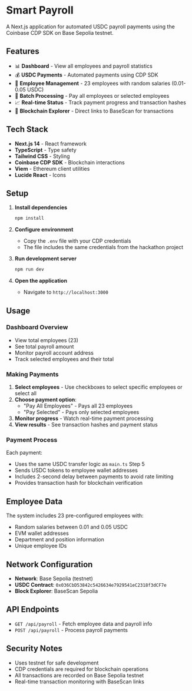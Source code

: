 # Smart Payroll

A Next.js application for automated USDC payroll payments using the Coinbase CDP SDK on Base Sepolia testnet.

## Features

- 📊 **Dashboard** - View all employees and payroll statistics
- 💰 **USDC Payments** - Automated payments using CDP SDK
- 👥 **Employee Management** - 23 employees with random salaries (0.01-0.05 USDC)
- 🔄 **Batch Processing** - Pay all employees or selected employees
- 📈 **Real-time Status** - Track payment progress and transaction hashes
- 🔗 **Blockchain Explorer** - Direct links to BaseScan for transactions

## Tech Stack

- **Next.js 14** - React framework
- **TypeScript** - Type safety
- **Tailwind CSS** - Styling
- **Coinbase CDP SDK** - Blockchain interactions
- **Viem** - Ethereum client utilities
- **Lucide React** - Icons

## Setup

1. **Install dependencies**
   ```bash
   npm install
   ```

2. **Configure environment**
   - Copy the `.env` file with your CDP credentials
   - The file includes the same credentials from the hackathon project

3. **Run development server**
   ```bash
   npm run dev
   ```

4. **Open the application**
   - Navigate to `http://localhost:3000`

## Usage

### Dashboard Overview
- View total employees (23)
- See total payroll amount
- Monitor payroll account address
- Track selected employees and their total

### Making Payments
1. **Select employees** - Use checkboxes to select specific employees or select all
2. **Choose payment option**:
   - "Pay All Employees" - Pays all 23 employees
   - "Pay Selected" - Pays only selected employees
3. **Monitor progress** - Watch real-time payment processing
4. **View results** - See transaction hashes and payment status

### Payment Process
Each payment:
- Uses the same USDC transfer logic as `main.ts` Step 5
- Sends USDC tokens to employee wallet addresses
- Includes 2-second delay between payments to avoid rate limiting
- Provides transaction hash for blockchain verification

## Employee Data

The system includes 23 pre-configured employees with:
- Random salaries between 0.01 and 0.05 USDC
- EVM wallet addresses
- Department and position information
- Unique employee IDs

## Network Configuration

- **Network**: Base Sepolia (testnet)
- **USDC Contract**: `0x036CbD53842c5426634e7929541eC2318f3dCF7e`
- **Block Explorer**: BaseScan Sepolia

## API Endpoints

- `GET /api/payroll` - Fetch employee data and payroll info
- `POST /api/payroll` - Process payroll payments

## Security Notes

- Uses testnet for safe development
- CDP credentials are required for blockchain operations
- All transactions are recorded on Base Sepolia testnet
- Real-time transaction monitoring with BaseScan links